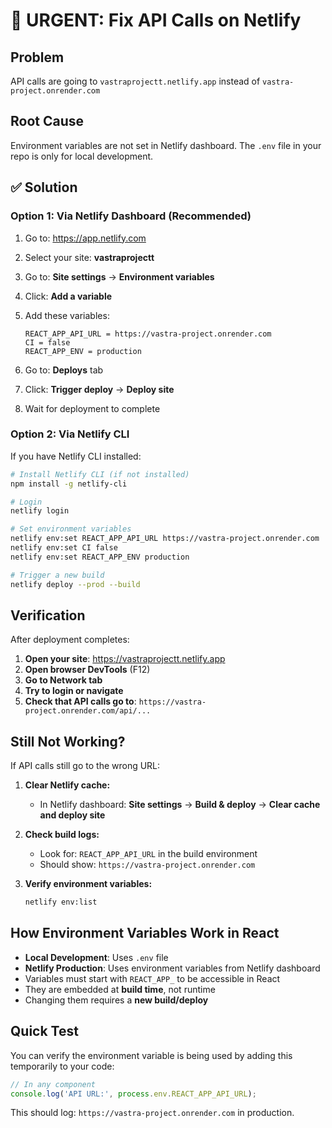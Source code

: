 # 🚨 URGENT: Fix API Calls on Netlify

## Problem
API calls are going to `vastraprojectt.netlify.app` instead of `vastra-project.onrender.com`

## Root Cause
Environment variables are not set in Netlify dashboard. The `.env` file in your repo is only for local development.

## ✅ Solution

### Option 1: Via Netlify Dashboard (Recommended)

1. Go to: https://app.netlify.com
2. Select your site: **vastraprojectt**
3. Go to: **Site settings** → **Environment variables**
4. Click: **Add a variable**
5. Add these variables:

   ```
   REACT_APP_API_URL = https://vastra-project.onrender.com
   CI = false
   REACT_APP_ENV = production
   ```

6. Go to: **Deploys** tab
7. Click: **Trigger deploy** → **Deploy site**
8. Wait for deployment to complete

### Option 2: Via Netlify CLI

If you have Netlify CLI installed:

```bash
# Install Netlify CLI (if not installed)
npm install -g netlify-cli

# Login
netlify login

# Set environment variables
netlify env:set REACT_APP_API_URL https://vastra-project.onrender.com
netlify env:set CI false
netlify env:set REACT_APP_ENV production

# Trigger a new build
netlify deploy --prod --build
```

## Verification

After deployment completes:

1. **Open your site**: https://vastraprojectt.netlify.app
2. **Open browser DevTools** (F12)
3. **Go to Network tab**
4. **Try to login or navigate**
5. **Check that API calls go to**: `https://vastra-project.onrender.com/api/...`

## Still Not Working?

If API calls still go to the wrong URL:

1. **Clear Netlify cache:**
   - In Netlify dashboard: **Site settings** → **Build & deploy** → **Clear cache and deploy site**

2. **Check build logs:**
   - Look for: `REACT_APP_API_URL` in the build environment
   - Should show: `https://vastra-project.onrender.com`

3. **Verify environment variables:**
   ```bash
   netlify env:list
   ```

## How Environment Variables Work in React

- **Local Development**: Uses `.env` file
- **Netlify Production**: Uses environment variables from Netlify dashboard
- Variables must start with `REACT_APP_` to be accessible in React
- They are embedded at **build time**, not runtime
- Changing them requires a **new build/deploy**

## Quick Test

You can verify the environment variable is being used by adding this temporarily to your code:

```javascript
// In any component
console.log('API URL:', process.env.REACT_APP_API_URL);
```

This should log: `https://vastra-project.onrender.com` in production.
